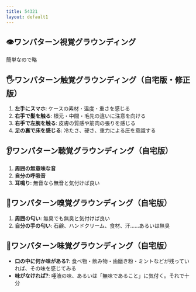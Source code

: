```yaml
---
title: 54321
layout: default1
---
```

## 👁️ワンパターン視覚グラウンディング

簡単なので略

## 🖐ワンパターン触覚グラウンディング（自宅版・修正版）

1. **左手にスマホ**: ケースの素材・温度・重さを感じる
2. **右手で髪を触る**: 根元・中間・毛先の違いに注意を向ける
3. **右手で左腕を触る**: 皮膚の質感や筋肉の張りを感じる
4. **足の裏で床を感じる**: 冷たさ、硬さ、重力による圧を意識する

## 👂ワンパターン聴覚グラウンディング（自宅版）

1. **周囲の無意味な音**
2. **自分の呼吸音**
3. **耳鳴り**: 無音なら無音と気付けば良い

## 👃ワンパターン嗅覚グラウンディング（自宅版）

1. **周囲の匂い**: 無臭でも無臭と気付けば良い
2. **自分の手の匂い**: 石鹸、ハンドクリーム、食材、汗……あるいは無臭

## 👅ワンパターン味覚グラウンディング（自宅版）

- **口の中に何か味がある?**:
食べ物・飲み物・歯磨き粉・ミントなどが残っていれば、その味を感じてみる
- **味がなければ?**:
唾液の味、あるいは「無味であること」に気付く。それで十分
